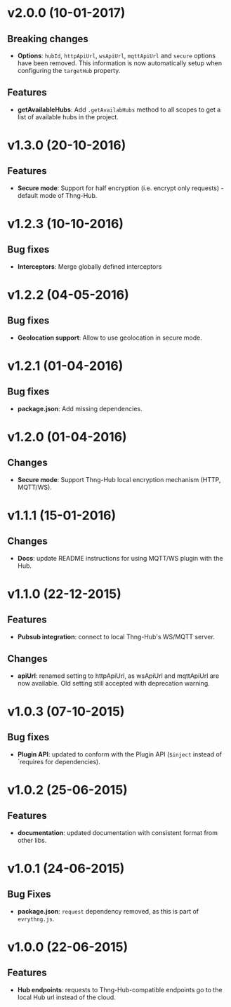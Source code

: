 # v2.0.0 (10-01-2017)

## Breaking changes

- **Options**: `hubId`, `httpApiUrl`, `wsApiUrl`, `mqttApiUrl` and `secure` options have been removed. 
This information is now automatically setup when configuring the `targetHub` property.

## Features

- **getAvailableHubs**: Add `.getAvailabHubs` method to all scopes to get a list of available hubs in the project.

# v1.3.0 (20-10-2016)

## Features

- **Secure mode**: Support for half encryption (i.e. encrypt only requests) - default mode of Thng-Hub.

# v1.2.3 (10-10-2016)

## Bug fixes

- **Interceptors**: Merge globally defined interceptors

# v1.2.2 (04-05-2016)

## Bug fixes

- **Geolocation support**: Allow to use geolocation in secure mode.

# v1.2.1 (01-04-2016)

## Bug fixes

- **package.json**: Add missing dependencies.

# v1.2.0 (01-04-2016)

## Changes

- **Secure mode**: Support Thng-Hub local encryption mechanism (HTTP, MQTT/WS).

# v1.1.1 (15-01-2016)

## Changes

- **Docs**: update README instructions for using MQTT/WS plugin with the Hub.

# v1.1.0 (22-12-2015)

## Features

- **Pubsub integration**: connect to local Thng-Hub's WS/MQTT server.

## Changes

- **apiUrl**: renamed setting to httpApiUrl, as wsApiUrl and mqttApiUrl are now available.
Old setting still accepted with deprecation warning.

# v1.0.3 (07-10-2015)

## Bug fixes

- **Plugin API**: updated to conform with the Plugin API (`$inject` instead of `requires for dependencies).

# v1.0.2 (25-06-2015)

## Features

- **documentation**: updated documentation with consistent format from other libs.

# v1.0.1 (24-06-2015)

## Bug Fixes

- **package.json**: `request` dependency removed, as this is part of `evrythng.js`.

# v1.0.0 (22-06-2015)

## Features

- **Hub endpoints**: requests to Thng-Hub-compatible endpoints go to the local Hub url instead of the cloud.
